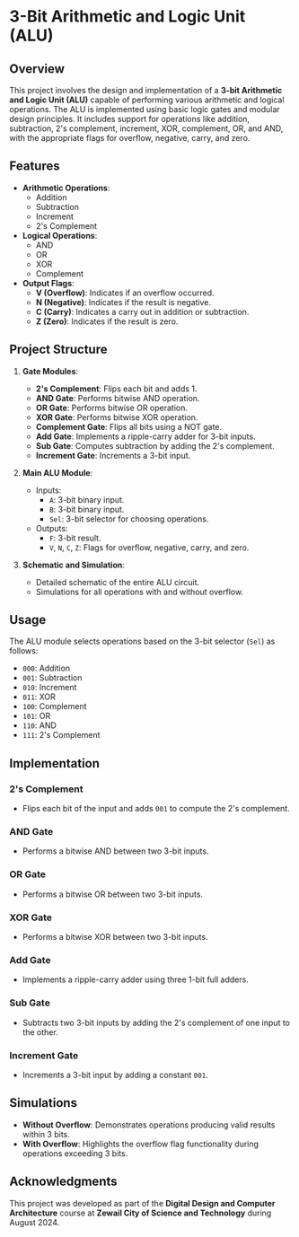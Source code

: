 # 3-Bit Arithmetic and Logic Unit (ALU)

## Overview
This project involves the design and implementation of a **3-bit Arithmetic and Logic Unit (ALU)** capable of performing various arithmetic and logical operations. The ALU is implemented using basic logic gates and modular design principles. It includes support for operations like addition, subtraction, 2's complement, increment, XOR, complement, OR, and AND, with the appropriate flags for overflow, negative, carry, and zero.

## Features
- **Arithmetic Operations**:
  - Addition
  - Subtraction
  - Increment
  - 2's Complement
- **Logical Operations**:
  - AND
  - OR
  - XOR
  - Complement
- **Output Flags**:
  - **V (Overflow)**: Indicates if an overflow occurred.
  - **N (Negative)**: Indicates if the result is negative.
  - **C (Carry)**: Indicates a carry out in addition or subtraction.
  - **Z (Zero)**: Indicates if the result is zero.

## Project Structure
1. **Gate Modules**:
   - **2's Complement**: Flips each bit and adds 1.
   - **AND Gate**: Performs bitwise AND operation.
   - **OR Gate**: Performs bitwise OR operation.
   - **XOR Gate**: Performs bitwise XOR operation.
   - **Complement Gate**: Flips all bits using a NOT gate.
   - **Add Gate**: Implements a ripple-carry adder for 3-bit inputs.
   - **Sub Gate**: Computes subtraction by adding the 2's complement.
   - **Increment Gate**: Increments a 3-bit input.

2. **Main ALU Module**:
   - Inputs:
     - `A`: 3-bit binary input.
     - `B`: 3-bit binary input.
     - `Sel`: 3-bit selector for choosing operations.
   - Outputs:
     - `F`: 3-bit result.
     - `V`, `N`, `C`, `Z`: Flags for overflow, negative, carry, and zero.

3. **Schematic and Simulation**:
   - Detailed schematic of the entire ALU circuit.
   - Simulations for all operations with and without overflow.

## Usage
The ALU module selects operations based on the 3-bit selector (`Sel`) as follows:
- `000`: Addition
- `001`: Subtraction
- `010`: Increment
- `011`: XOR
- `100`: Complement
- `101`: OR
- `110`: AND
- `111`: 2's Complement

## Implementation
### 2's Complement
- Flips each bit of the input and adds `001` to compute the 2's complement.

### AND Gate
- Performs a bitwise AND between two 3-bit inputs.

### OR Gate
- Performs a bitwise OR between two 3-bit inputs.

### XOR Gate
- Performs a bitwise XOR between two 3-bit inputs.

### Add Gate
- Implements a ripple-carry adder using three 1-bit full adders.

### Sub Gate
- Subtracts two 3-bit inputs by adding the 2's complement of one input to the other.

### Increment Gate
- Increments a 3-bit input by adding a constant `001`.

## Simulations
- **Without Overflow**: Demonstrates operations producing valid results within 3 bits.
- **With Overflow**: Highlights the overflow flag functionality during operations exceeding 3 bits.

## Acknowledgments
This project was developed as part of the **Digital Design and Computer Architecture** course at **Zewail City of Science and Technology** during August 2024.

